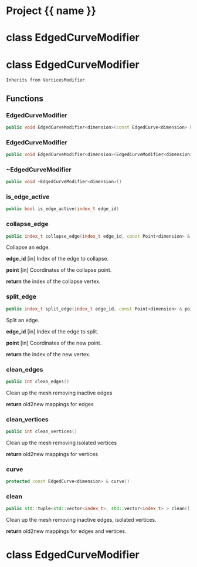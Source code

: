 <script setup>
import {useRoute} from 'vitepress'
const {path} = useRoute()
const tokens = path.split('/')
const words = tokens[2].split('-');
for (let i = 0; i < words.length; i++) {
    words[i] = words[i].charAt(0).toUpperCase() + words[i].slice(1);
    words[i] = words[i].replace('geode', 'Geode')
}
const name = words.join('-');
</script>
# Project {{ name }}

# class EdgedCurveModifier

# class EdgedCurveModifier


```cpp
Inherits from VerticesModifier
```



## Functions

### EdgedCurveModifier

```cpp
public void EdgedCurveModifier<dimension>(const EdgedCurve<dimension> & curve, EdgedCurveBuilder<dimension> & builder)
```


### EdgedCurveModifier

```cpp
public void EdgedCurveModifier<dimension>(EdgedCurveModifier<dimension> && other)
```


### ~EdgedCurveModifier

```cpp
public void ~EdgedCurveModifier<dimension>()
```


### is_edge_active

```cpp
public bool is_edge_active(index_t edge_id)
```


### collapse_edge

```cpp
public index_t collapse_edge(index_t edge_id, const Point<dimension> & point)
```


 Collapse an edge.

**edge_id** [in] Index of the edge to collapse.

**point** [in] Coordinates of the collapse point.

**return** the index of the collapse vertex.

### split_edge

```cpp
public index_t split_edge(index_t edge_id, const Point<dimension> & point)
```


 Split an edge.

**edge_id** [in] Index of the edge to split.

**point** [in] Coordinates of the new point.

**return** the index of the new vertex.

### clean_edges

```cpp
public int clean_edges()
```


 Clean up the mesh removing inactive edges

**return** old2new mappings for edges

### clean_vertices

```cpp
public int clean_vertices()
```


 Clean up the mesh removing isolated vertices

**return** old2new mappings for vertices

### curve

```cpp
protected const EdgedCurve<dimension> & curve()
```


### clean

```cpp
public std::tuple<std::vector<index_t>, std::vector<index_t> > clean()
```

 Clean up the mesh removing inactive edges, isolated vertices.

**return** old2new mappings for edges and vertices.



# class EdgedCurveModifier

